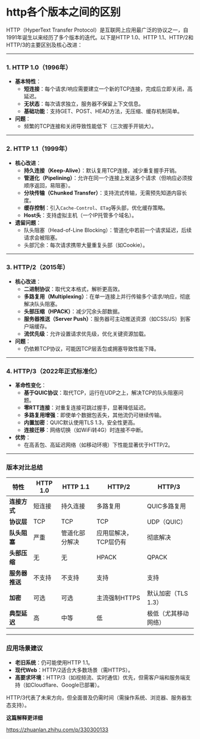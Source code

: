 # http各个版本之间的区别

HTTP（HyperText Transfer Protocol）是互联网上应用最广泛的协议之一，自1991年诞生以来经历了多个版本的迭代。以下是HTTP 1.0、HTTP 1.1、HTTP/2和HTTP/3的主要区别及核心改进：

---

### **1. HTTP 1.0（1996年）**
- **基本特性**：
  - **短连接**：每个请求/响应需要建立一个新的TCP连接，完成后立即关闭，高延迟。
  - **无状态**：每次请求独立，服务器不保留上下文信息。
  - **基础功能**：支持GET、POST、HEAD方法，无压缩、缓存机制简单。
- **问题**：
  - 频繁的TCP连接和关闭导致性能低下（三次握手开销大）。

---

### **2. HTTP 1.1（1999年）**
- **核心改进**：
  - **持久连接（Keep-Alive）**：默认复用TCP连接，减少重复握手开销。
  - **管道化（Pipelining）**：允许在同一个连接上发送多个请求（但响应必须按顺序返回，易阻塞）。
  - **分块传输（Chunked Transfer）**：支持流式传输，无需预先知道内容长度。
  - **缓存控制**：引入`Cache-Control`、`ETag`等头部，优化缓存策略。
  - **Host头**：支持虚拟主机（一个IP托管多个域名）。
- **遗留问题**：
  - 队头阻塞（Head-of-Line Blocking）：管道化中若前一个请求延迟，后续请求会被阻塞。
  - 头部冗余：每次请求携带大量重复头部（如Cookie）。

---

### **3. HTTP/2（2015年）**
- **核心改进**：
  - **二进制协议**：取代文本格式，解析更高效。
  - **多路复用（Multiplexing）**：在单一连接上并行传输多个请求/响应，彻底解决队头阻塞。
  - **头部压缩（HPACK）**：减少冗余头部数据。
  - **服务器推送（Server Push）**：服务器可主动推送资源（如CSS/JS）到客户端缓存。
  - **流优先级**：允许设置请求优先级，优化关键资源加载。
- **问题**：
  - 仍依赖TCP协议，可能因TCP层丢包或拥塞导致性能下降。

---

### **4. HTTP/3（2022年正式标准化）**
- **革命性变化**：
  - **基于QUIC协议**：取代TCP，运行在UDP之上，解决TCP的队头阻塞问题。
  - **零RTT连接**：对重复连接可跳过握手，显著降低延迟。
  - **多路复用增强**：即使单个数据包丢失，其他流仍可继续传输。
  - **内置加密**：QUIC默认使用TLS 1.3，安全性更高。
  - **连接迁移**：网络切换（如WiFi转4G）时连接不中断。
- **优势**：
  - 在高丢包、高延迟网络（如移动环境）下性能显著优于HTTP/2。

---

### **版本对比总结**
| 特性                | HTTP 1.0       | HTTP 1.1               | HTTP/2                 | HTTP/3                 |
|---------------------|---------------|-----------------------|------------------------|------------------------|
| **连接方式**         | 短连接         | 持久连接               | 多路复用               | QUIC多路复用           |
| **协议层**           | TCP           | TCP                   | TCP                    | UDP（QUIC）            |
| **队头阻塞**         | 严重           | 管道化部分解决         | 应用层解决，TCP层仍有  | 彻底解决               |
| **头部压缩**         | 无             | 无                    | HPACK                  | QPACK                  |
| **服务器推送**       | 不支持         | 不支持                | 支持                   | 支持                   |
| **加密**             | 可选           | 可选                  | 主流强制HTTPS          | 默认加密（TLS 1.3）    |
| **典型延迟**         | 高             | 中等                  | 低                     | 极低（尤其移动网络）   |

---

### **应用场景建议**
- **老旧系统**：仍可能使用HTTP 1.1。
- **现代Web**：HTTP/2适合大多数场景（需HTTPS）。
- **高要求环境**：HTTP/3（如视频流、实时通信）优先，但需客户端和服务端支持（如Cloudflare、Google已部署）。

HTTP/3代表了未来方向，但全面普及仍需时间（需操作系统、浏览器、服务器生态支持）。

**这篇解释更详细**

https://zhuanlan.zhihu.com/p/330300133
